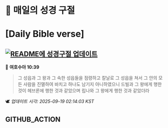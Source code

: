 # 🙏 매일의 성경 구절
# [Daily Bible verse]
## [![README에 성경구절 업데이트](https://github.com/DONGSUKA/first_test/actions/workflows/update-readme-bible.yml/badge.svg)](https://github.com/DONGSUKA/first_test/actions/workflows/update-readme-bible.yml)
<!-- START_BIBLE_VERSE -->
📖 **여호수아 10:39**
> 그 성읍과 그 왕과 그 속한 성읍들을 점령하고 칼날로 그 성읍을 쳐서 그 안의 모든 사람을 진멸하여 바치고 하나도 남기지 아니하였으니 드빌과 그 왕에게 행한 것이 헤브론에 행한 것과 같았으며 립나와 그 왕에게 행한 것과 같았더라

🕊️ _업데이트 시각: 2025-09-19 02:14:03 KST_
  <!-- END_BIBLE_VERSE -->
## GITHUB_ACTION
